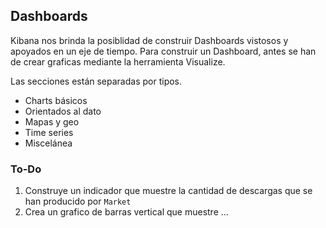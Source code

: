 ## Dashboards 

Kibana nos brinda la posiblidad de construir Dashboards vistosos y apoyados en un eje de tiempo. Para construir un Dashboard, antes se han de crear graficas mediante la herramienta Visualize.

Las secciones están separadas por tipos. 
* Charts básicos
* Orientados al dato
* Mapas y geo
* Time series
* Miscelánea

### To-Do
1. Construye un indicador que muestre la cantidad de descargas que se han producido por `Market`
2. Crea un grafico de barras vertical que muestre ...

